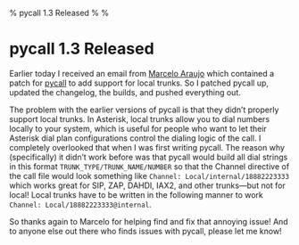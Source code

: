 % pycall 1.3 Released
%
%

pycall 1.3 Released
===================

Earlier today I received an email from [Marcelo
Araujo](mailto:marcelo@midivts.org) which contained a patch for
[pycall](http://pycall.org/) to add support for local trunks. So I
patched pycall up, updated the changelog, the builds, and pushed
everything out.

The problem with the earlier versions of pycall is that they didn’t
properly support local trunks. In Asterisk, local trunks allow you to
dial numbers locally to your system, which is useful for people who want
to let their Asterisk dial plan configurations control the dialing logic
of the call. I completely overlooked that when I was first writing
pycall. The reason why (specifically) it didn’t work before was that
pycall would build all dial strings in this format
`TRUNK_TYPE/TRUNK_NAME/NUMBER` so that the Channel directive of the call
file would look something like `Channel: Local/internal/18882223333`
which works great for SIP, ZAP, DAHDI, IAX2, and other trunks—but not
for local! Local trunks have to be written in the following manner to
work `Channel: Local/18882223333@internal`.

So thanks again to Marcelo for helping find and fix that annoying issue!
And to anyone else out there who finds issues with pycall, please let me
know!
